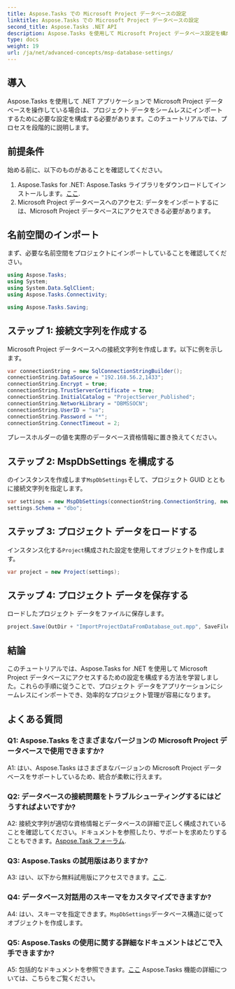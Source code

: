 ```yaml
---
title: Aspose.Tasks での Microsoft Project データベースの設定
linktitle: Aspose.Tasks での Microsoft Project データベースの設定
second_title: Aspose.Tasks .NET API
description: Aspose.Tasks を使用して Microsoft Project データベース設定を構成し、.NET アプリケーションにシームレスに統合する方法を学びます。
type: docs
weight: 19
url: /ja/net/advanced-concepts/msp-database-settings/
---
```

## 導入

Aspose.Tasks を使用して .NET アプリケーションで Microsoft Project データベースを操作している場合は、プロジェクト データをシームレスにインポートするために必要な設定を構成する必要があります。このチュートリアルでは、プロセスを段階的に説明します。

## 前提条件

始める前に、以下のものがあることを確認してください。

1.  Aspose.Tasks for .NET: Aspose.Tasks ライブラリをダウンロードしてインストールします。[ここ](https://releases.aspose.com/tasks/net/).
2. Microsoft Project データベースへのアクセス: データをインポートするには、Microsoft Project データベースにアクセスできる必要があります。

## 名前空間のインポート

まず、必要な名前空間をプロジェクトにインポートしていることを確認してください。

```csharp
using Aspose.Tasks;
using System;
using System.Data.SqlClient;
using Aspose.Tasks.Connectivity;

using Aspose.Tasks.Saving;
```

## ステップ 1: 接続文字列を作成する

Microsoft Project データベースへの接続文字列を作成します。以下に例を示します。

```csharp
var connectionString = new SqlConnectionStringBuilder();
connectionString.DataSource = "192.168.56.2,1433";
connectionString.Encrypt = true;
connectionString.TrustServerCertificate = true;
connectionString.InitialCatalog = "ProjectServer_Published";
connectionString.NetworkLibrary = "DBMSSOCN";
connectionString.UserID = "sa";
connectionString.Password = "*";
connectionString.ConnectTimeout = 2;
```

プレースホルダーの値を実際のデータベース資格情報に置き換えてください。

## ステップ 2: MspDbSettings を構成する

のインスタンスを作成します`MspDbSettings`そして、プロジェクト GUID とともに接続文字列を指定します。

```csharp
var settings = new MspDbSettings(connectionString.ConnectionString, new Guid("E6426C44-D6CB-4B9C-AF16-48910ACE0F54"));
settings.Schema = "dbo";
```

## ステップ 3: プロジェクト データをロードする

インスタンス化する`Project`構成された設定を使用してオブジェクトを作成します。

```csharp
var project = new Project(settings);
```

## ステップ 4: プロジェクト データを保存する

ロードしたプロジェクト データをファイルに保存します。

```csharp
project.Save(OutDir + "ImportProjectDataFromDatabase_out.mpp", SaveFileFormat.Mpp);
```

## 結論

このチュートリアルでは、Aspose.Tasks for .NET を使用して Microsoft Project データベースにアクセスするための設定を構成する方法を学習しました。これらの手順に従うことで、プロジェクト データをアプリケーションにシームレスにインポートでき、効率的なプロジェクト管理が容易になります。

## よくある質問

### Q1: Aspose.Tasks をさまざまなバージョンの Microsoft Project データベースで使用できますか?

A1: はい、Aspose.Tasks はさまざまなバージョンの Microsoft Project データベースをサポートしているため、統合が柔軟に行えます。

### Q2: データベースの接続問題をトラブルシューティングするにはどうすればよいですか?

 A2: 接続文字列が適切な資格情報とデータベースの詳細で正しく構成されていることを確認してください。ドキュメントを参照したり、サポートを求めたりすることもできます。[Aspose.Task フォーラム](https://forum.aspose.com/c/tasks/15).

### Q3: Aspose.Tasks の試用版はありますか?

 A3: はい、以下から無料試用版にアクセスできます。[ここ](https://releases.aspose.com/).

### Q4: データベース対話用のスキーマをカスタマイズできますか?

 A4: はい、スキーマを指定できます。`MspDbSettings`データベース構造に従ってオブジェクトを作成します。

### Q5: Aspose.Tasks の使用に関する詳細なドキュメントはどこで入手できますか?

 A5: 包括的なドキュメントを参照できます。[ここ](https://reference.aspose.com/tasks/net/) Aspose.Tasks 機能の詳細については、こちらをご覧ください。